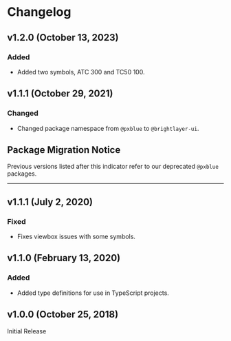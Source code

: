 # Changelog

## v1.2.0 (October 13, 2023)

### Added

-   Added two symbols, ATC 300 and TC50 100.

## v1.1.1 (October 29, 2021)

### Changed

-   Changed package namespace from `@pxblue` to `@brightlayer-ui`.

## Package Migration Notice

Previous versions listed after this indicator refer to our deprecated `@pxblue` packages.

---

## v1.1.1 (July 2, 2020)

### Fixed

-   Fixes viewbox issues with some symbols.

## v1.1.0 (February 13, 2020)

### Added

-   Added type definitions for use in TypeScript projects.

## v1.0.0 (October 25, 2018)

Initial Release
